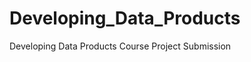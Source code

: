 Developing_Data_Products
========================

Developing Data Products Course Project Submission
